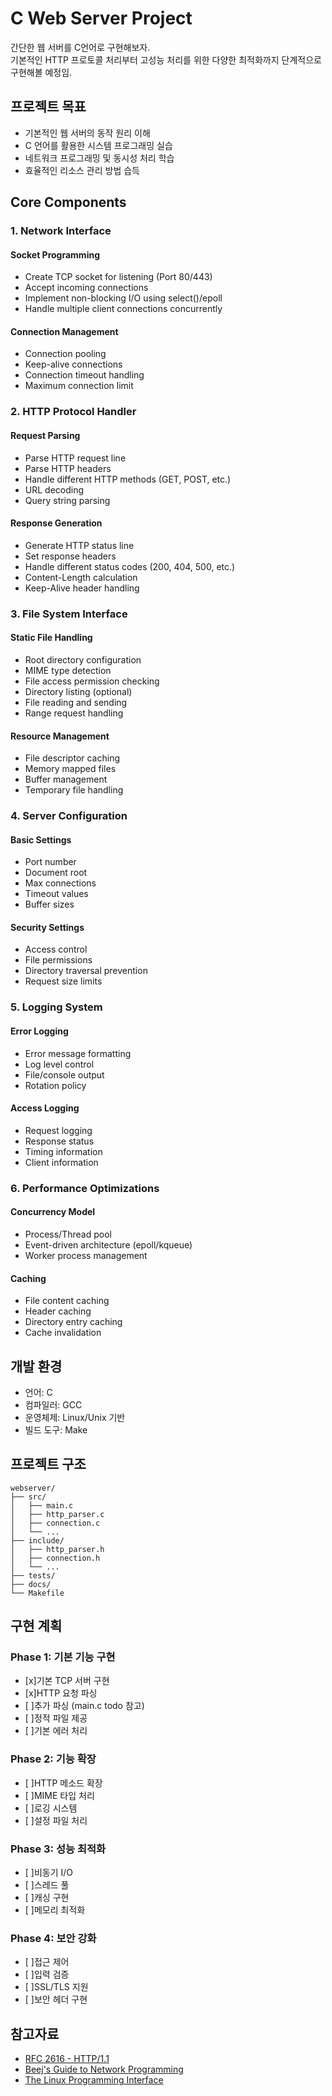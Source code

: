 # C Web Server Project

간단한 웹 서버를 C언어로 구현해보자.
</br>
기본적인 HTTP 프로토콜 처리부터 고성능 처리를 위한 다양한 최적화까지 단계적으로 구현해볼 예정임.

## 프로젝트 목표

- 기본적인 웹 서버의 동작 원리 이해
- C 언어를 활용한 시스템 프로그래밍 실습
- 네트워크 프로그래밍 및 동시성 처리 학습
- 효율적인 리소스 관리 방법 습득

## Core Components

### 1. Network Interface

#### Socket Programming

- Create TCP socket for listening (Port 80/443)
- Accept incoming connections
- Implement non-blocking I/O using select()/epoll
- Handle multiple client connections concurrently

#### Connection Management

- Connection pooling
- Keep-alive connections
- Connection timeout handling
- Maximum connection limit

### 2. HTTP Protocol Handler

#### Request Parsing

- Parse HTTP request line
- Parse HTTP headers
- Handle different HTTP methods (GET, POST, etc.)
- URL decoding
- Query string parsing

#### Response Generation

- Generate HTTP status line
- Set response headers
- Handle different status codes (200, 404, 500, etc.)
- Content-Length calculation
- Keep-Alive header handling

### 3. File System Interface

#### Static File Handling

- Root directory configuration
- MIME type detection
- File access permission checking
- Directory listing (optional)
- File reading and sending
- Range request handling

#### Resource Management

- File descriptor caching
- Memory mapped files
- Buffer management
- Temporary file handling

### 4. Server Configuration

#### Basic Settings

- Port number
- Document root
- Max connections
- Timeout values
- Buffer sizes

#### Security Settings

- Access control
- File permissions
- Directory traversal prevention
- Request size limits

### 5. Logging System

#### Error Logging

- Error message formatting
- Log level control
- File/console output
- Rotation policy

#### Access Logging

- Request logging
- Response status
- Timing information
- Client information

### 6. Performance Optimizations

#### Concurrency Model

- Process/Thread pool
- Event-driven architecture (epoll/kqueue)
- Worker process management

#### Caching

- File content caching
- Header caching
- Directory entry caching
- Cache invalidation

## 개발 환경

- 언어: C
- 컴파일러: GCC
- 운영체제: Linux/Unix 기반
- 빌드 도구: Make

## 프로젝트 구조

```
webserver/
├── src/
│   ├── main.c
│   ├── http_parser.c
│   ├── connection.c
│   └── ...
├── include/
│   ├── http_parser.h
│   ├── connection.h
│   └── ...
├── tests/
├── docs/
└── Makefile
```

<!--
## 빌드 방법

```bash
make clean
make
```

## 실행 방법

```bash
./webserver
```

## 테스트

```bash
make test
```
-->

## 구현 계획

### Phase 1: 기본 기능 구현

- [x]기본 TCP 서버 구현
- [x]HTTP 요청 파싱
- [ ]추가 파싱 (main.c todo 참고)
- [ ]정적 파일 제공
- [ ]기본 에러 처리

### Phase 2: 기능 확장

- [ ]HTTP 메소드 확장
- [ ]MIME 타입 처리
- [ ]로깅 시스템
- [ ]설정 파일 처리

### Phase 3: 성능 최적화

- [ ]비동기 I/O
- [ ]스레드 풀
- [ ]캐싱 구현
- [ ]메모리 최적화

### Phase 4: 보안 강화

- [ ]접근 제어
- [ ]입력 검증
- [ ]SSL/TLS 지원
- [ ]보안 헤더 구현

## 참고자료

- [RFC 2616 - HTTP/1.1](https://tools.ietf.org/html/rfc2616)
- [Beej's Guide to Network Programming](https://beej.us/guide/bgnet/)
- [The Linux Programming Interface](http://man7.org/tlpi/)
